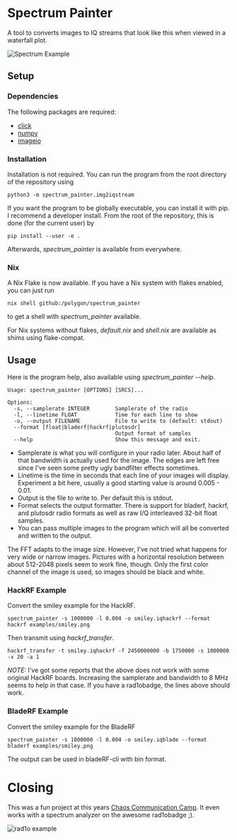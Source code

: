 # Spectrum Painter

A tool to converts images to IQ streams that look like this when viewed in a waterfall plot.

![Spectrum Example](doc/smiley.jpg)

## Setup

### Dependencies

The following packages are required:

 * [click](http://click.pocoo.org)
 * [numpy](http://www.numpy.org/)
 * [imageio](https://github.com/imageio/imageio)
 
### Installation

Installation is not required. You can run the program from the root directory of the repository using

```
python3 -m spectrum_painter.img2iqstream
```

If you want the program to be globally executable, you can install it with pip. I recommend a developer install. From the root of the repository, this is done (for the current user) by

```
pip install --user -e .
```

Afterwards, _spectrum\_painter_ is available from everywhere.

### Nix

A Nix Flake is now available. If you have a Nix system with flakes enabled, you can just run

```
nix shell github:/polygon/spectrum_painter
```

to get a shell with _spectrum\_painter_ available.

For Nix systems without flakes, _default.nix_ and _shell.nix_ are available as shims using flake-compat.

## Usage

Here is the program help, also available using _spectrum\_painter --help_.

```
Usage: spectrum_painter [OPTIONS] [SRCS]...

Options:
  -s, --samplerate INTEGER        Samplerate of the radio
  -l, --linetime FLOAT            Time for each line to show
  -o, --output FILENAME           File to write to (default: stdout)
  --format [float|bladerf|hackrf|plutosdr]
                                  Output format of samples
  --help                          Show this message and exit.
```

 * Samplerate is what you will configure in your radio later. About half of that bandwidth is actually used for the image. The edges are left free since I've seen some pretty ugly bandfilter effects sometimes.
 * Linetime is the time in seconds that each line of your images will display. Experiment a bit here, usually a good starting value is around 0.005 - 0.01.
 * Output is the file to write to. Per default this is stdout.
 * Format selects the output formatter. There is support for bladerf, hackrf, and plutosdr radio formats as well as raw I/Q interleaved 32-bit float samples.
 * You can pass multiple images to the program which will all be converted and written to the output.

The FFT adapts to the image size. However, I've not tried what happens for very wide or narrow images. Pictures with a horizontal resolution between about 512-2048 pixels seem to work fine, though. Only the first color channel of the image is used, so images should be black and white. 

### HackRF Example

Convert the smiley example for the HackRF.

```
spectrum_painter -s 1000000 -l 0.004 -o smiley.iqhackrf --format hackrf examples/smiley.png
```

Then transmit using _hackrf_transfer_.

```
hackrf_transfer -t smiley.iqhackrf -f 2450000000 -b 1750000 -s 1000000 -x 20 -a 1
```

*NOTE:* I've got some reports that the above does not work with some original HackRF boards. Increasing the samplerate and bandwidth to 8 MHz seems to help in that case. If you have a rad1obadge, the lines above should work.

### BladeRF Example

Convert the smiley example for the BladeRF

```
spectrum_painter -s 1000000 -l 0.004 -o smiley.iqblade --format bladerf examples/smiley.png
```

The output can be used in bladeRF-cli with bin format.

# Closing

This was a fun project at this years [Chaos Communication Camp](https://events.ccc.de/camp/2015/wiki/Main_Page). It even works with a spectrum analyzer on the awesome rad1obadge ;).

![rad1o example](doc/rad1o.jpg)
